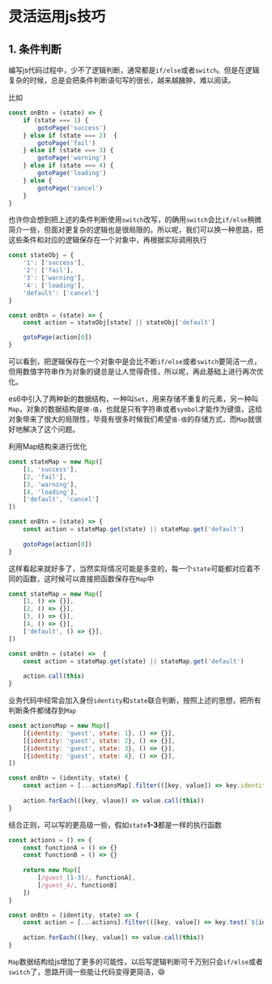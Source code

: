 # 灵活运用js技巧

## 1. 条件判断

编写js代码过程中，少不了逻辑判断，通常都是`if/else`或者`switch`。但是在逻辑复杂的时候，总是会把条件判断语句写的很长，越来越臃肿，难以阅读。

比如

```js
const onBtn = (state) => {
    if (state === 1) {
        gotoPage('success')
    } else if (state === 2)  {
        gotoPage('fail')
    } else if (state === 3) {
        gotoPage('warning')
    } else if (state === 4) {
        gotoPage('loading')
    } else {
        gotoPage('cancel')
    }
}
```
也许你会想到把上述的条件判断使用`switch`改写，的确用`switch`会比`if/else`稍微简介一些，但面对更复杂的逻辑也是很局限的。所以呢，我们可以换一种思路，把这些条件和对应的逻辑保存在一个对象中，再根据实际调用执行

```js
const stateObj = {
    '1': ['success'],
    '2': ['fail'],
    '3': ['warning'],
    '4': ['loading'],
    'default': ['cancel']
}

const onBtn = (state) => {
    const action = stateObj[state] || stateObj['default']

    gotoPage(action[0])
}
```

可以看到，把逻辑保存在一个对象中是会比不断`if/else`或者`switch`要简洁一点，但用数值字符串作为对象的键总是让人觉得奇怪，所以呢，再此基础上进行再次优化。

es6中引入了两种新的数据结构，一种叫`Set`，用来存储不重复的元素，另一种叫`Map`，对象的数据结构是`键-值`，也就是只有字符串或者`symbol`才能作为键值，这给对象带来了很大的局限性，毕竟有很多时候我们希望`值-值`的存储方式，而`Map`就很好地解决了这个问题。

利用Map结构来进行优化

```js
const stateMap = new Map([
    [1, 'success'],
    [2, 'fail'],
    [3, 'warning'],
    [4, 'loading'],
    ['default', 'cancel']
])

const onBtn = (state) => {
    const action = stateMap.get(state) || stateMap.get('default')
    
    gotoPage(action[0])
}
```

这样看起来就好多了，当然实际情况可能是多变的，每一个`state`可能都对应着不同的函数，这时候可以直接把函数保存在`Map`中

```js
const stateMap = new Map([
    [1, () => {}],
    [2, () => {}],
    [3, () => {}],
    [4, () => {}],
    ['default', () => {}],
])

const onBtn = (state) =>  {
    const action = stateMap.get(state) || stateMap.get('default')
    
    action.call(this)
}
```

业务代码中经常会加入身份`identity`和`state`联合判断，按照上述的思想，把所有判断条件都储存到`Map`

```js
const actionsMap = new Map([
    [{identity: 'guest', state: 1}, () => {}],
    [{identity: 'guest', state: 2}, () => {}],
    [{identity: 'guest', state: 3}, () => {}],
    [{identity: 'guest', state: 4}, () => {}],
])

const onBtn = (identity, state) {
    const action = [...actionsMap].filter(([key, value]) => key.identity === identity && key.state === state)
    
    action.forEach(([key, vlaue]) => value.call(this))
}
```

结合正则，可以写的更高级一些，假如`state`**1-3**都是一样的执行函数

```js
const actions = () => {
    const functionA = () => {}
    const functionB = () => {}
    
    return new Map([
        [/guest_[1-3]/, functionA],
        [/guest_4/, functionB]
    ])
}

const onBtn = (identity, state) => {
    const action = [...actions].filter(([key, value]) => key.test(`${identity}_${state}`))
    
    action.forEach(([key, value]) => value.call(this))
}
```

`Map`数据结构给js增加了更多的可能性，以后写逻辑判断可千万别只会`if/else`或者`switch`了，思路开阔一些能让代码变得更简洁，😄